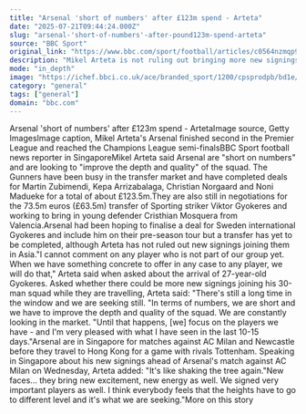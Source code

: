 ```yaml
---
title: "Arsenal 'short of numbers' after £123m spend - Arteta"
date: "2025-07-21T09:44:24.000Z"
slug: "arsenal-'short-of-numbers'-after-pound123m-spend-arteta"
source: "BBC Sport"
original_link: "https://www.bbc.com/sport/football/articles/c0564nzmqp9o"
description: "Mikel Arteta is not ruling out bringing more new signings on Arsenal's pre-season tour as negotiations for striker Viktor Gyokoeres continue."
mode: "in_depth"
image: "https://ichef.bbci.co.uk/ace/branded_sport/1200/cpsprodpb/bd1e/live/0a30d6b0-6613-11f0-88f4-9d5412e55539.jpg"
category: "general"
tags: ["general"]
domain: "bbc.com"
---
```

<p>Arsenal 'short of numbers' after £123m spend - ArtetaImage source, Getty ImagesImage caption, Mikel Arteta's Arsenal finished second in the Premier League and reached the Champions League semi-finalsBBC Sport football news reporter in SingaporeMikel Arteta said Arsenal are "short on numbers" and are looking to "improve the depth and quality" of the squad. The Gunners have been busy in the transfer market and have completed deals for Martin Zubimendi, Kepa Arrizabalaga, Christian Norgaard and Noni Madueke for a total of about £123.5m.They are also still in negotiations for the 73.5m euros (£63.5m) transfer of Sporting striker Viktor Gyokeres and working to bring in young defender Cristhian Mosquera from Valencia.Arsenal had been hoping to finalise a deal for Sweden international Gyokeres and include him on their pre-season tour but a transfer has yet to be completed, although Arteta has not ruled out new signings joining them in Asia."I cannot comment on any player who is not part of our group yet. When we have something concrete to offer in any case to any player, we will do that," Arteta said when asked about the arrival of 27-year-old Gyokeres. Asked whether there could be more new signings joining his 30-man squad while they are travelling, Arteta said: "There's still a long time in the window and we are seeking still. "In terms of numbers, we are short and we have to improve the depth and quality of the squad. We are constantly looking in the market. "Until that happens, [we] focus on the players we have - and I'm very pleased with what I have seen in the last 10-15 days."Arsenal are in Singapore for matches against AC Milan and Newcastle before they travel to Hong Kong for a game with rivals Tottenham. Speaking in Singapore about his new signings ahead of Arsenal's match against AC Milan on Wednesday, Arteta added: "It's like shaking the tree again."New faces... they bring new excitement, new energy as well. We signed very important players as well. I think everybody feels that the heights have to go to different level and it's what we are seeking."More on this story</p>